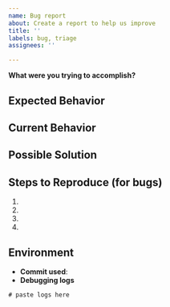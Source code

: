 ```yaml
---
name: Bug report
about: Create a report to help us improve
title: ''
labels: bug, triage
assignees: ''

---
```


<!--- Provide a general summary of the issue in the Title above -->
<!--- How has this issue affected you? What are you trying to accomplish? -->

**What were you trying to accomplish?**

## Expected Behavior
<!--- If you're describing a bug, tell us what should happen -->
<!--- If you're suggesting a change/improvement, tell us how it should work -->

## Current Behavior
<!--- If describing a bug, tell us what happens instead of the expected behavior -->
<!--- If suggesting a change/improvement, explain the difference from current behavior -->

## Possible Solution
<!--- Not obligatory, but suggest a fix/reason for the bug, -->
<!--- or ideas how to implement the addition or change -->

## Steps to Reproduce (for bugs)
<!--- Provide a link to a live example, or an unambiguous set of steps to -->
<!--- reproduce this bug. Include code to reproduce, if relevant -->
1.
2.
3.
4.

## Environment

* **Commit used**:
* **Debugging logs**

```text
# paste logs here
```
